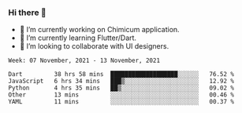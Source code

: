 ### Hi there 👋

<!--
**devcat37/devcat37** is a ✨ _special_ ✨ repository because its `README.md` (this file) appears on your GitHub profile.-->


- 🔭 I’m currently working on Chimicum application.
- 🌱 I’m currently learning Flutter/Dart.
- 👯 I’m looking to collaborate with UI designers.
<!-- - 🤔 I’m looking for help with ... -->

<!--START_SECTION:waka-->
```text
Week: 07 November, 2021 - 13 November, 2021

Dart         38 hrs 58 mins  ███████████████████░░░░░░   76.52 % 
JavaScript   6 hrs 34 mins   ███▒░░░░░░░░░░░░░░░░░░░░░   12.92 % 
Python       4 hrs 35 mins   ██▒░░░░░░░░░░░░░░░░░░░░░░   09.02 % 
Other        13 mins         ░░░░░░░░░░░░░░░░░░░░░░░░░   00.46 % 
YAML         11 mins         ░░░░░░░░░░░░░░░░░░░░░░░░░   00.37 % 
```
<!--END_SECTION:waka-->
